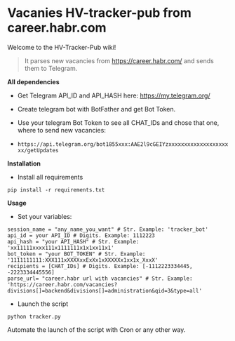 # Vacanies HV-tracker-pub from career.habr.com
Welcome to the HV-Tracker-Pub wiki!

>It parses new vacancies from https://career.habr.com/ and sends them to Telegram.

<b>All dependencies</b>

- Get Telegram API_ID and API_HASH here: https://my.telegram.org/

- Create telegram bot with BotFather and get Bot Token.

- Use your telegram Bot Token to see all CHAT_IDs and chose that one, where to send new vacancies:

- ```https://api.telegram.org/bot1855xxx:AAE2l9cGEIYzxxxxxxxxxxxxxxxxxxxxx/getUpdates```

<b>Installation</b>

- Install all requirements

```
pip install -r requirements.txt
```

<b>Usage</b>

- Set your variables:

```
session_name = "any_name_you_want" # Str. Example: 'tracker_bot'
api_id = your API_ID # Digits. Example: 1112223
api_hash = "your API_HASH" # Str. Example: 'xx11111xxxx111x1111111x1x1xx11x1'
bot_token = "your BOT_TOKEN" # Str. Example: '1111111111:XXX111xXXXXxxExXx1xXXXXXx1xx1x_XxxX'
recipients = [CHAT_IDs] # Digits. Example: [-1112223334445, -2223334445556]
parse_url= "career.habr url with vacancies" # Str. Example: 'https://career.habr.com/vacancies?divisions[]=backend&divisions[]=administration&qid=3&type=all'
```

- Launch the script
```
python tracker.py
```

Automate the launch of the script with Cron or any other way.